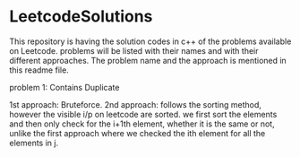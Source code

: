 # LeetcodeSolutions
This repository is having the solution codes in c++ of the problems available on Leetcode. 
problems will be listed with their names and with their different approaches. The problem name and the approach is mentioned in this readme file. 

problem 1: Contains Duplicate

1st approach: Bruteforce. 
2nd approach: follows the sorting method, however the visible i/p on leetcode are sorted. we first sort the elements and then only check for the i+1th element, whether it is the same or not, unlike the first approach where we checked the ith element for all the elements in j. 
